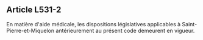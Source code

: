 ## Article L531-2

En matière d'aide médicale, les dispositions législatives applicables à Saint-Pierre-et-Miquelon
antérieurement au présent code demeurent en vigueur.

